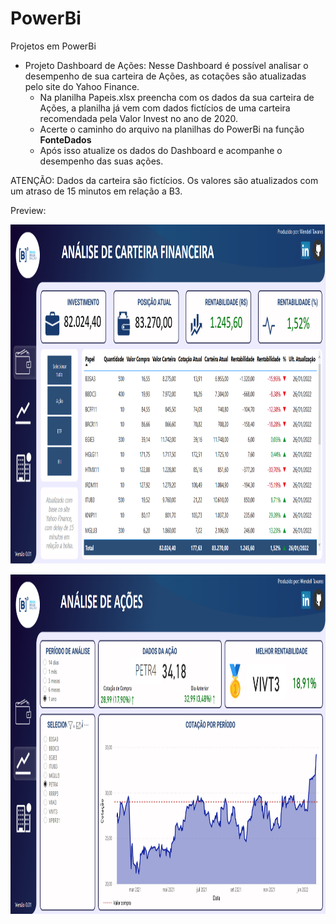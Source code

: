 # PowerBi
Projetos em PowerBi

- Projeto Dashboard de Ações: Nesse Dashboard é possível analisar o desempenho de sua carteira de Ações, as cotações são atualizadas pelo site do Yahoo Finance. 
  - Na planilha Papeis.xlsx preencha com os dados da sua carteira de Ações, a planilha já vem com dados fictícios de uma carteira recomendada pela Valor Invest no ano de 2020.
  - Acerte o caminho do arquivo na planilhas do PowerBi na função **FonteDados**
  - Após isso atualize os dados do Dashboard e acompanhe o desempenho das suas ações.
 
 ATENÇÃO: Dados da carteira são fictícios. Os valores são atualizados com um atraso de 15 minutos em relação a B3.
 
 Preview:
 <div>
  <img align="center" alt="Pagina de Carteira" height="543" width="970" src="https://github.com/wendellgt/PowerBi/blob/main/Imagens/Dashboard_acoes_1.png?raw=true"><br><br>
  <img align="center" alt="Pagina de Carteira" height="543" width="970" src="https://github.com/wendellgt/PowerBi/blob/main/Imagens/Dashboard_acoes_2.png?raw=true">
  </div>
